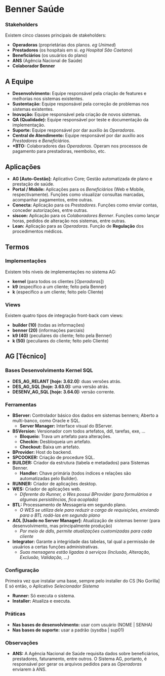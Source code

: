 # Benner Saúde
### Stakeholders
Existem cinco classes principais de stakeholders:
* **Operadoras** (proprietárias dos planos. *eg Unimed*)
* **Prestadores** (os hospitais em si. *eg Hospital São Caetano*)
* **Beneficiários** (os usuários do plano)
* **ANS** (Agência Nacional de Saúde)
* **Colaborador Benner**
## A Equipe
* **Desenvolvimento:** Equipe responsável pela criação de features e melhorias nos sistemas existentes.
* **Sustentação:** Equipe responsável pela correção de problemas nos sistemas existentes.
* **Inovação:** Equipe responsável pela criação de novos sistemas.
* **QA (Qualidade):** Equipe responsável por teste e documentação da implementação.
* **Suporte:** Equipe responsável por dar auxílio às *Operadoras*.
* **Central de Atendimento:** Equipe responsável por dar auxílio aos *Prestadores* e *Beneficiários*.
* **\*BTO:** Colaboradores das *Operadoras*. Operam nos processos de pagamento para prestadoras, reembolso, etc.
## Aplicações
* **AG [Auto-Gestão]:** Aplicativo Core; Gestão automatizada de plano e prestação de saúde.
* **Portal / Mobile:** Aplicações para os *Beneficiários* (Web e Mobile, respectivamente). Funções como visualizar consultas marcadas, acompanhar pagamentos, entre outras.
* **Conecta:** Aplicação para os *Prestadores*. Funções como enviar contas, conceder autorizações, entre outras.
* **siscon:** Aplicação para os *Colaboradores Benner*. Funções como lançar horas, pedidos de alteração nos sistemas, entre outras.
* **Lean:** Aplicação para as *Operadoras*. Função de **Regulação** dos procedimentos médicos.
## Termos
### Implementações
Existem três níveis de implementações no sistema AG:
* **kernel** (para todos os clientes [*Operadoras*])
* **k9** (específico a um cliente; feito pela Benner)
* **k** (específico a um cliente; feito pelo Cliente)
### Views
Existem quatro tipos de integração front-back com views:
* **builder (10)** (todas as informações)
* **benner (20)** (informações parciais)
* **k9 (40)** (peculiares do cliente; feito pela Benner)
* **k (50)** (peculiares do cliente; feito pelo Cliente)
## AG [Técnico]
### Bases Desenvolvimento Kernel SQL
* **DES_AG_RELANT [hoje: 3.62.0]:** duas versões atrás.
* **DES_AG_SQL [hoje: 3.63.0]:** uma versão atrás.
* **DESENV_AG_SQL [hoje: 3.64.0]:** versão corrente.
### Ferramentas
* **BServer:** Controlador básico dos dados em sistemas benners; Aberto a multi-banco, como Oracle e SQL.
  * **Server Manager:** Interface visual do BServer.
* **BSVersion:** Versionador com todos artefatos, ddl, tarefas, exe, ...
  * **Bloqueio:** Trava um artefato para alterações.
  * **Checkin:** Desbloqueia um artefato.
  * **Checkout:** Baixa um artefato.
* **BProvider:** Host do backend.
* **SPCOOKER:** Criação de procedure SQL.
* **BUILDER:** Criador da estrutura (tabela e metadados) para Sistemas Benner.
  * **Handler:** Chave primária (todos índices e relações são automatizadas pelo Builder).
* **RUNNER:** Criador de aplicações desktop.
* **WES:** Criador de aplicações web.
  * *Diferente do Runner, o Wes possui BProvider (para formulários e algumas persistências, fica acoplado)*
* **BTL:** Processamento de Messageria em segundo plano.
  * *O WES se utiliza dele para reduzir a carga de requisições, enviando para o BTL rodá-las em segundo plano*
* **AOL \[Usado no Server Manager\]:** Atualização de sistemas benner (para desenvolvimento, mas principalmente produção)
  * *Por meio de ddls, permite atualizações customizadas para cada cliente*
* **Integrator:** Garante a integridade das tabelas, tal qual a permissão de usuários a certas funções administrativas.
  * *Suas mensagens estão ligadas à serviços (Inclusão, Alteração, Exclusão, Validação, ...)*
### Configuração
Primeira vez que instalar uma base, sempre pelo installer do CS \[No Gorilla\]
E só então, o Aplicativo *Selecionador Sistema*
* **Runner:** Só executa o sistema.
* **Installer:** Atualiza e executa.
### Práticas
* **Nas bases de desenvolvimento:** usar com usuário (NOME | SENHA)
* **Nas bases de suporte:** usar a padrão (sysdba | sup01)
### Observações
* **ANS:** A Agência Nacional de Saúde requisita dados sobre beneficiários, prestadores, faturamento, entre outros. O Sistema AG, portanto, é responsável por gerar os arquivos pedidos para as *Operadoras* enviarem à ANS.
